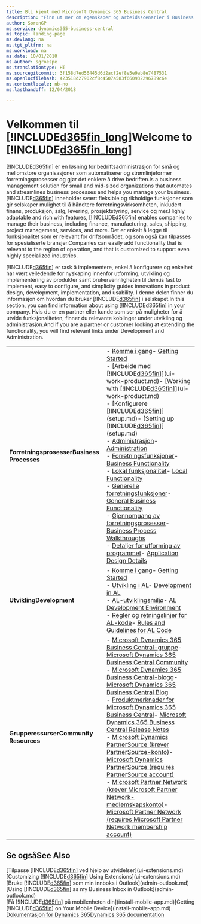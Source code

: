 ```yaml
---
title: Bli kjent med Microsoft Dynamics 365 Business Central
description: "Finn ut mer om egenskaper og arbeidsscenarier i Business Central, en løsning for bedriftsadministrasjon for små og mellomstore organisasjoner."
author: SorenGP
ms.service: dynamics365-business-central
ms.topic: landing-page
ms.devlang: na
ms.tgt_pltfrm: na
ms.workload: na
ms.date: 10/01/2018
ms.author: sgroespe
ms.translationtype: HT
ms.sourcegitcommit: 3f158d7ed56445d6d2acf2ef8e5e9ab8e7487531
ms.openlocfilehash: 423518d27902cf8c4507a583f660932296789c6e
ms.contentlocale: nb-no
ms.lasthandoff: 12/04/2018

---
```

# <a name="welcome-to-included365finlongincludesd365finlongmdmd"></a><span data-ttu-id="e7170-103">Velkommen til [!INCLUDE[d365fin_long](includes/d365fin_long_md.md)]</span><span class="sxs-lookup"><span data-stu-id="e7170-103">Welcome to [!INCLUDE[d365fin_long](includes/d365fin_long_md.md)]</span></span>
[!INCLUDE[d365fin](includes/d365fin_md.md)] <span data-ttu-id="e7170-104">er en løsning for bedriftsadministrasjon for små og mellomstore organisasjoner som automatiserer og strømlinjeformer forretningsprosesser og gjør det enklere å drive bedriften.</span><span class="sxs-lookup"><span data-stu-id="e7170-104">is a business management solution for small and mid-sized organizations that automates and streamlines business processes and helps you manage your business.</span></span> <span data-ttu-id="e7170-105">[!INCLUDE[d365fin](includes/d365fin_md.md)] inneholder svært fleksible og rikholdige funksjoner som gir selskaper mulighet til å håndtere forretningsvirksomheten, inkludert finans, produksjon, salg, levering, prosjektstyring, service og mer.</span><span class="sxs-lookup"><span data-stu-id="e7170-105">Highly adaptable and rich with features, [!INCLUDE[d365fin](includes/d365fin_md.md)] enables companies to manage their business, including finance, manufacturing, sales, shipping, project management, services, and more.</span></span> <span data-ttu-id="e7170-106">Det er enkelt å legge til funksjonalitet som er relevant for driftsområdet, og som også kan tilpasses for spesialiserte bransjer.</span><span class="sxs-lookup"><span data-stu-id="e7170-106">Companies can easily add functionality that is relevant to the region of operation, and that is customized to support even highly specialized industries.</span></span>

[!INCLUDE[d365fin](includes/d365fin_md.md)] <span data-ttu-id="e7170-107">er rask å implementere, enkel å konfigurere og enkelhet har vært veiledende for nyskaping innenfor utforming, utvikling og implementering av produkter samt brukervennligheten til dem.</span><span class="sxs-lookup"><span data-stu-id="e7170-107">is fast to implement, easy to configure, and simplicity guides innovations in product design, development, implementation, and usability.</span></span> <span data-ttu-id="e7170-108">I denne delen finner du informasjon om hvordan du bruker [!INCLUDE[d365fin](includes/d365fin_md.md)] i selskapet.</span><span class="sxs-lookup"><span data-stu-id="e7170-108">In this section, you can find information about using [!INCLUDE[d365fin](includes/d365fin_md.md)] in your company.</span></span> <span data-ttu-id="e7170-109">Hvis du er en partner eller kunde som ser på muligheter for å utvide funksjonaliteten, finner du relevante koblinger under utvikling og administrasjon.</span><span class="sxs-lookup"><span data-stu-id="e7170-109">And if you are a partner or customer looking at extending the functionality, you will find relevant links under Development and Administration.</span></span>  

|||  
|-|-|  
|<span data-ttu-id="e7170-110">**Forretningsprosesser**</span><span class="sxs-lookup"><span data-stu-id="e7170-110">**Business Processes**</span></span>|<span data-ttu-id="e7170-111">-   [Komme i gang](product-get-started.md)</span><span class="sxs-lookup"><span data-stu-id="e7170-111">-   [Getting Started](product-get-started.md)</span></span><br /><span data-ttu-id="e7170-112">-   [Arbeide med [!INCLUDE[d365fin](includes/d365fin_md.md)]](ui-work-product.md)</span><span class="sxs-lookup"><span data-stu-id="e7170-112">-   [Working with [!INCLUDE[d365fin](includes/d365fin_md.md)]](ui-work-product.md)</span></span><br /><span data-ttu-id="e7170-113">-   [Konfigurere [!INCLUDE[d365fin](includes/d365fin_md.md)]](setup.md)</span><span class="sxs-lookup"><span data-stu-id="e7170-113">-   [Setting up [!INCLUDE[d365fin](includes/d365fin_md.md)]](setup.md)</span></span><br /><span data-ttu-id="e7170-114">-   [Administrasjon](admin-setup-and-administration.md)</span><span class="sxs-lookup"><span data-stu-id="e7170-114">-   [Administration](admin-setup-and-administration.md)</span></span><br /><span data-ttu-id="e7170-115">-   [Forretningsfunksjoner](across-business-functionality.md)</span><span class="sxs-lookup"><span data-stu-id="e7170-115">-   [Business Functionality](across-business-functionality.md)</span></span><br /><span data-ttu-id="e7170-116">-   [Lokal funksjonalitet](LocalFunctionality/Austria/austria-local-functionality.md)</span><span class="sxs-lookup"><span data-stu-id="e7170-116">-   [Local Functionality](LocalFunctionality/Austria/austria-local-functionality.md)</span></span><br /><span data-ttu-id="e7170-117">-   [Generelle forretningsfunksjoner](ui-across-business-areas.md)</span><span class="sxs-lookup"><span data-stu-id="e7170-117">-   [General Business Functionality](ui-across-business-areas.md)</span></span><br /><span data-ttu-id="e7170-118">-   [Gjennomgang av forretningsprosesser](walkthrough-business-process-walkthroughs.md)</span><span class="sxs-lookup"><span data-stu-id="e7170-118">-   [Business Process Walkthroughs](walkthrough-business-process-walkthroughs.md)</span></span><br /><span data-ttu-id="e7170-119">-   [Detaljer for utforming av programmet](design-details-application-design.md)</span><span class="sxs-lookup"><span data-stu-id="e7170-119">-   [Application Design Details](design-details-application-design.md)</span></span>|  
|<span data-ttu-id="e7170-120">**Utvikling**</span><span class="sxs-lookup"><span data-stu-id="e7170-120">**Development**</span></span>|<span data-ttu-id="e7170-121">-   [Komme i gang](/dynamics365/business-central/dev-itpro/index)</span><span class="sxs-lookup"><span data-stu-id="e7170-121">-   [Getting Started](/dynamics365/business-central/dev-itpro/index)</span></span><br /><span data-ttu-id="e7170-122">-   [Utvikling i AL](/dynamics365/business-central/dev-itpro/developer/devenv-dev-overview)</span><span class="sxs-lookup"><span data-stu-id="e7170-122">-   [Development in AL](/dynamics365/business-central/dev-itpro/developer/devenv-dev-overview)</span></span><br /><span data-ttu-id="e7170-123">-   [AL-utviklingsmiljø](/dynamics365/business-central/dev-itpro/developer/devenv-reference-overview)</span><span class="sxs-lookup"><span data-stu-id="e7170-123">-   [AL Development Environment](/dynamics365/business-central/dev-itpro/developer/devenv-reference-overview)</span></span><br /><span data-ttu-id="e7170-124">-   [Regler og retningslinjer for AL-kode](/dynamics365/business-central/dev-itpro/compliance/apptest-overview)</span><span class="sxs-lookup"><span data-stu-id="e7170-124">-   [Rules and Guidelines for AL Code](/dynamics365/business-central/dev-itpro/compliance/apptest-overview)</span></span>|  
|<span data-ttu-id="e7170-125">**Grupperessurser**</span><span class="sxs-lookup"><span data-stu-id="e7170-125">**Community Resources**</span></span>|<span data-ttu-id="e7170-126">-   [Microsoft Dynamics 365 Business Central-gruppe](https://community.dynamics.com/business)</span><span class="sxs-lookup"><span data-stu-id="e7170-126">-   [Microsoft Dynamics 365 Business Central Community](https://community.dynamics.com/business)</span></span><br /><span data-ttu-id="e7170-127">-   [Microsoft Dynamics 365 Business Central-blogg](https://community.dynamics.com/business/b/financials)</span><span class="sxs-lookup"><span data-stu-id="e7170-127">-   [Microsoft Dynamics 365 Business Central Blog](https://community.dynamics.com/business/b/financials)</span></span><br /><span data-ttu-id="e7170-128">-   [Produktmerknader for Microsoft Dynamics 365 Business Central](https://go.microsoft.com/fwlink/?linkid=2047422)</span><span class="sxs-lookup"><span data-stu-id="e7170-128">-   [Microsoft Dynamics 365 Business Central Release Notes](https://go.microsoft.com/fwlink/?linkid=2047422)</span></span><br /><span data-ttu-id="e7170-129">-   [Microsoft Dynamics PartnerSource \(krever PartnerSource-konto\)](https://mbs.microsoft.com/partnersource)</span><span class="sxs-lookup"><span data-stu-id="e7170-129">-   [Microsoft Dynamics PartnerSource \(requires PartnerSource account\)](https://mbs.microsoft.com/partnersource)</span></span><br /><span data-ttu-id="e7170-130">-   [Microsoft Partner Network \(krever Microsoft Partner Network-medlemskapskonto\)](https://mspartner.microsoft.com/en/us/windows/index.aspx)</span><span class="sxs-lookup"><span data-stu-id="e7170-130">-   [Microsoft Partner Network \(requires Microsoft Partner Network membership account\)](https://mspartner.microsoft.com/en/us/windows/index.aspx)</span></span>|  

## <a name="see-also"></a><span data-ttu-id="e7170-131">Se også</span><span class="sxs-lookup"><span data-stu-id="e7170-131">See Also</span></span>
<span data-ttu-id="e7170-132">[Tilpasse [!INCLUDE[d365fin](includes/d365fin_md.md)] ved hjelp av utvidelser](ui-extensions.md)</span><span class="sxs-lookup"><span data-stu-id="e7170-132">[Customizing [!INCLUDE[d365fin](includes/d365fin_md.md)] Using Extensions](ui-extensions.md)</span></span>  
<span data-ttu-id="e7170-133">[Bruke [!INCLUDE[d365fin](includes/d365fin_md.md)] som min innboks i Outlook](admin-outlook.md)</span><span class="sxs-lookup"><span data-stu-id="e7170-133">[Using [!INCLUDE[d365fin](includes/d365fin_md.md)] as my Business Inbox in Outlook](admin-outlook.md)</span></span>  
<span data-ttu-id="e7170-134">[Få [!INCLUDE[d365fin](includes/d365fin_md.md)] på mobilenheten din](install-mobile-app.md)</span><span class="sxs-lookup"><span data-stu-id="e7170-134">[Getting [!INCLUDE[d365fin](includes/d365fin_md.md)] on Your Mobile Device](install-mobile-app.md)</span></span>  
[<span data-ttu-id="e7170-135">Dokumentasjon for Dynamics 365</span><span class="sxs-lookup"><span data-stu-id="e7170-135">Dynamics 365 documentation</span></span>](https://docs.microsoft.com/en-us/dynamics365/#pivot=solutions&panel=solutions_financials)

